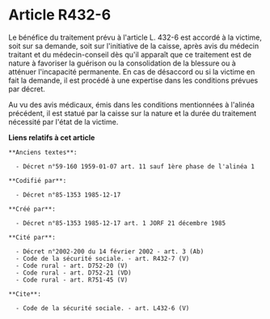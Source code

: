 # Article R432-6

Le bénéfice du traitement prévu à l'article L. 432-6 est accordé à la victime, soit sur sa demande, soit sur l'initiative de
la caisse, après avis du médecin traitant et du médecin-conseil dès qu'il apparaît que ce traitement est de nature à
favoriser la guérison ou la consolidation de la blessure ou à atténuer l'incapacité permanente. En cas de désaccord ou si la
victime en fait la demande, il est procédé à une expertise dans les conditions prévues par décret. 

Au vu des avis médicaux, émis dans les conditions mentionnées à l'alinéa précédent, il est statué par la caisse sur la nature
et la durée du traitement nécessité par l'état de la victime.

**Liens relatifs à cet article**

	**Anciens textes**:

	  - Décret n°59-160 1959-01-07 art. 11 sauf 1ère phase de l'alinéa 1

	**Codifié par**:

	  - Décret n°85-1353 1985-12-17

	**Créé par**:

	  - Décret n°85-1353 1985-12-17 art. 1 JORF 21 décembre 1985

	**Cité par**:

	  - Décret n°2002-200 du 14 février 2002 - art. 3 (Ab)
	  - Code de la sécurité sociale. - art. R432-7 (V)
	  - Code rural - art. D752-20 (V)
	  - Code rural - art. D752-21 (VD)
	  - Code rural - art. R751-45 (V)

	**Cite**:

	  - Code de la sécurité sociale. - art. L432-6 (V)
